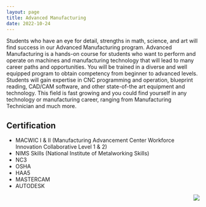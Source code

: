 ```yaml
---
layout: page
title: Advanced Manufacturing
date: 2022-10-24
---
```


Students who have an eye for detail, strengths in math, science, and art will find success in our Advanced Manufacturing program. Advanced Manufacturing is a hands-on course for students who want to perform and operate on machines and manufacturing technology that will lead to many career paths and opportunities. You will be trained in a diverse and well equipped program to obtain competency from beginner to advanced levels. Students will gain expertise in CNC programming and operation, blueprint reading, CAD/CAM software, and other state-of-the art equipment and technology. This field is fast growing and you could find yourself in any technology or manufacturing career, ranging from Manufacturing Technician and much more.

## Certification
- MACWIC I & II (Manufacturing Advancement Center Workforce Innovation Collaborative Level 1 & 2)
- NIMS Skills (National Institute of Metalworking Skills)
- NC3
- OSHA
- HAA5
- MASTERCAM
- AUTODESK

<img style="float: right;" src="https://images.unsplash.com/photo-1648880004349-9bf1926b7556?ixlib=rb-4.0.3&ixid=MnwxMjA3fDB8MHxwaG90by1wYWdlfHx8fGVufDB8fHx8&auto=format&fit=crop&w=880&q=80">

